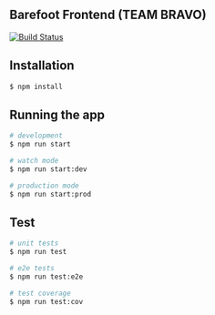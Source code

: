 ## Barefoot Frontend (TEAM BRAVO)

[![Build Status](https://app.travis-ci.com/atlp-rwanda/bravo-bn-fe.svg?branch=develop)](https://app.travis-ci.com/github/atlp-rwanda/bravo-bn-fe)


## Installation

```bash
$ npm install
```

## Running the app

```bash
# development
$ npm run start

# watch mode
$ npm run start:dev

# production mode
$ npm run start:prod
```

## Test

```bash
# unit tests
$ npm run test

# e2e tests
$ npm run test:e2e

# test coverage
$ npm run test:cov
